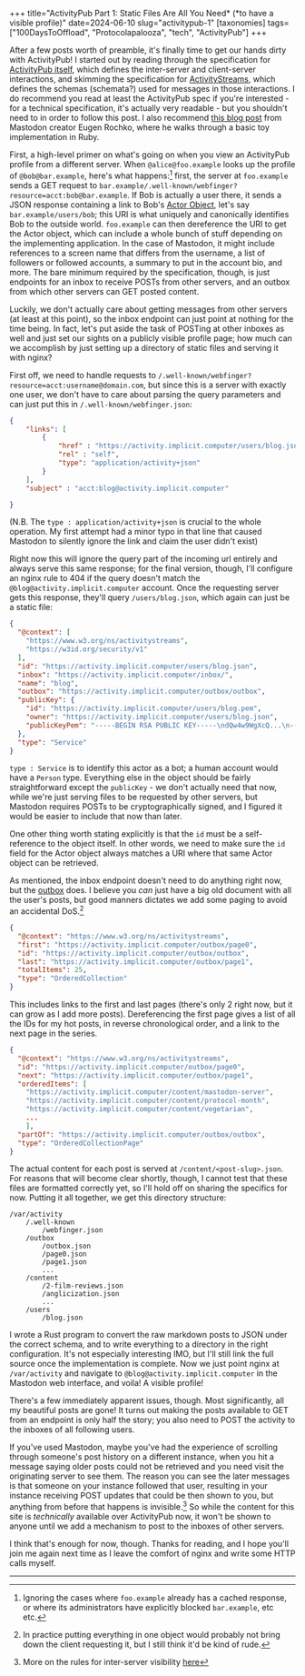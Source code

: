 +++
title="ActivityPub Part 1: Static Files Are All You Need* (*to have a visible profile)"
date=2024-06-10
slug="activitypub-1"
[taxonomies]
tags=["100DaysToOffload", "Protocolapalooza", "tech", "ActivityPub"]
+++

After a few posts worth of preamble, it's finally time to get our hands dirty with ActivityPub! I started out by reading through the specification for [ActivityPub itself](https://www.w3.org/TR/activitypub/), which defines the inter-server and client-server interactions, and skimming the specification for [ActivityStreams](https://www.w3.org/TR/activitystreams-core/), which defines the schemas (schemata?) used for messages in those interactions. I do recommend you read at least the ActivityPub spec if you're interested - for a technical specification, it's actually very readable - but you shouldn't need to in order to follow this post. I also recommend [this blog post](https://blog.joinmastodon.org/2018/06/how-to-implement-a-basic-activitypub-server/) from Mastodon creator Eugen Rochko, where he walks through a basic toy implementation in Ruby.


First, a high-level primer on what's going on when you view an ActivityPub profile from a different server. When `@alice@foo.example` looks up the profile of `@bob@bar.example`, here's what happens:[^1] first, the server at `foo.example` sends a GET request to `bar.example/.well-known/webfinger?resource=acct:bob@bar.example`. If Bob is actually a user there, it sends a JSON response containing a link to Bob's [Actor Object](https://www.w3.org/TR/activitystreams-vocabulary/#actor-types), let's say `bar.example/users/bob`; this URI is what uniquely and canonically identifies Bob to the outside world. `foo.example` can then dereference the URI to get the Actor object, which can include a whole bunch of stuff depending on the implementing application. In the case of Mastodon, it might include references to a screen name that differs from the username, a list of followers or followed accounts, a summary to put in the account bio, and more. The bare minimum required by the specification, though, is just endpoints for an inbox to receive POSTs from other servers, and an outbox from which other servers can GET posted content.


Luckily, we don't actually care about getting messages from other servers (at least at this point), so the inbox endpoint can just point at nothing for the time being. In fact, let's put aside the task of POSTing at other inboxes as well and just set our sights on a publicly visible profile page; how much can we accomplish by just setting up a directory of static files and serving it with nginx?


First off, we need to handle requests to `/.well-known/webfinger?resource=acct:username@domain.com`, but since this is a server with exactly one user, we don't have to care about parsing the query parameters and can just put this in `/.well-known/webfinger.json`: 

```json
{
    "links": [
        {
            "href" : "https://activity.implicit.computer/users/blog.json",
            "rel" : "self",
            "type": "application/activity+json"
        }
    ],
    "subject" : "acct:blog@activity.implicit.computer"

}

```

(N.B. The `type : application/activity+json` is crucial to the whole operation. My first attempt had a minor typo in that line that caused Mastodon to silently ignore the link and claim the user didn't exist)

Right now this will ignore the query part of the incoming url entirely and always serve this same response; for the final version, though, I'll configure an nginx rule to 404 if the query doesn't match the `@blog@activity.implicit.computer` account. Once the requesting server gets this response, they'll query `/users/blog.json`, which again can just be a static file:


```json
{
  "@context": [
    "https://www.w3.org/ns/activitystreams",
    "https://w3id.org/security/v1"
  ],
  "id": "https://activity.implicit.computer/users/blog.json",
  "inbox": "https://activity.implicit.computer/inbox/",
  "name": "blog",
  "outbox": "https://activity.implicit.computer/outbox/outbox",
  "publicKey": {
    "id": "https://activity.implicit.computer/users/blog.pem",
    "owner": "https://activity.implicit.computer/users/blog.json",
    "publicKeyPem": "-----BEGIN RSA PUBLIC KEY-----\ndQw4w9WgXcQ...\n----END RSA PUBLIC KEY-----"
  },
  "type": "Service"
}

```

`type : Service` is to identify this actor as a bot; a human account would have a `Person` type. Everything else in the object should be fairly straightforward except the `publicKey` - we don't actually need that now, while we're just serving files to be requested by other servers, but Mastodon requires POSTs to be cryptographically signed, and I figured it would be easier to include that now than later.

One other thing worth stating explicitly is that the `id` must be a self-reference to the object itself. In other words, we need to make sure the `id` field for the Actor object always matches a URI where that same Actor object can be retrieved. 

As mentioned, the inbox endpoint doesn't need to do anything right now, but the [outbox](https://www.w3.org/TR/activitypub/#outbox) does. I believe you *can* just have a big old document with all the user's posts, but good manners dictates we add some paging to avoid an accidental DoS.[^2] 

```json
{
  "@context": "https://www.w3.org/ns/activitystreams",
  "first": "https://activity.implicit.computer/outbox/page0",
  "id": "https://activity.implicit.computer/outbox/outbox",
  "last": "https://activity.implicit.computer/outbox/page1",
  "totalItems": 25,
  "type": "OrderedCollection"
}
```

This includes links to the first and last pages (there's only 2 right now, but it can grow as I add more posts). Dereferencing the first page gives a list of all the IDs for my hot posts, in reverse chronological order, and a link to the next page in the series.


```json
{
  "@context": "https://www.w3.org/ns/activitystreams",
  "id": "https://activity.implicit.computer/outbox/page0",
  "next": "https://activity.implicit.computer/outbox/page1",
  "orderedItems": [
    "https://activity.implicit.computer/content/mastodon-server",
    "https://activity.implicit.computer/content/protocol-month",
    "https://activity.implicit.computer/content/vegetarian",
    ...
    ],
  "partOf": "https://activity.implicit.computer/outbox/outbox",
  "type": "OrderedCollectionPage"
}
```

The actual content for each post is served at `/content/<post-slug>.json`. For reasons that will become clear shortly, though, I cannot test that these files are formatted correctly yet, so I'll hold off on sharing the specifics for now. Putting it all together, we get this directory structure:

```
/var/activity
    /.well-known
        /webfinger.json
    /outbox
        /outbox.json
        /page0.json
        /page1.json
        ...
    /content
        /2-film-reviews.json
        /anglicization.json
        ...
    /users
        /blog.json

```


I wrote a Rust program to convert the raw markdown posts to JSON under the correct schema, and to write everything to a directory in the right configuration. It's not especially interesting IMO, but I'll still link the full source once the implementation is complete. Now we just point nginx at `/var/activity` and navigate to `@blog@activity.implicit.computer` in the Mastodon web interface, and voila! A visible profile!

There's a few immediately apparent issues, though. Most significantly, all my beautiful posts are gone! It turns out making the posts available to GET from an endpoint is only half the story; you also need to POST the activity to the inboxes of all following users. 

If you've used Mastodon, maybe you've had the experience of scrolling through someone's post history on a different instance, when you hit a message saying older posts could not be retrieved and you need visit the originating server to see them. The reason you can see the later messages is that someone on your instance followed that user, resulting in your instance receiving POST updates that could be then shown to you, but anything from before that happens is invisible.[^3] So while the content for this site is *technically* available over ActivityPub now, it won't be shown to anyone until we add a mechanism to post to the inboxes of other servers.

I think that's enough for now, though. Thanks for reading, and I hope you'll join me again next time as I leave the comfort of nginx and write some HTTP calls myself.

---
[^1]: Ignoring the cases where `foo.example` already has a cached response, or where its administrators have explicitly blocked `bar.example`,  etc etc.

[^2]: In practice putting everything in one object would probably not bring down the client requesting it, but I still think it'd be kind of rude.

[^3]: More on the rules for inter-server visibility [here](https://fedi.tips/which-posts-and-accounts-can-i-see-from-my-server/)
